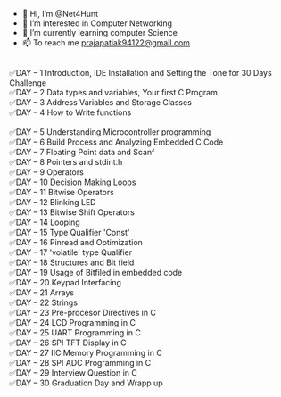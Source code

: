 - 👋 Hi, I’m @Net4Hunt
- 👀 I’m interested in Computer Networking
- 🌱 I’m currently learning computer Science
- 📫 To reach me prajapatiak94122@gmail.com

<!---
Net4Hunt/Neo is a ✨ special ✨ repository because its `README.md` (this file) appears on your GitHub profile.
You can click the Preview link to take a look at your changes.
--->
<br>✅DAY – 1   Introduction, IDE Installation and Setting the Tone for 30 Days Challenge
<br>✅DAY – 2  Data types and variables, Your first C Program
<br>✅DAY – 3   Address Variables and Storage Classes
<br>✅DAY – 4  How to Write functions<br>
<br>✅DAY – 5  Understanding Microcontroller programming
<br>✅DAY – 6  Build Process and Analyzing Embedded C Code
<br>✅DAY – 7  Floating Point data and Scanf
<br>✅DAY – 8  Pointers and stdint.h
<br>✅DAY – 9  Operators
<br>✅DAY – 10   Decision Making Loops
<br>✅DAY – 11   Bitwise Operators
<br>✅DAY – 12   Blinking LED
<br>✅DAY – 13  Bitwise Shift Operators
<br>✅DAY – 14  Looping
<br>✅DAY – 15  Type Qualifier 'Const'
<br>✅DAY – 16   Pinread and Optimization
<br>✅DAY – 17  'volatile' type Qualifier
<br>✅DAY – 18   Structures and Bit field
<br>✅DAY – 19  Usage of Bitfiled in embedded code
<br>✅DAY – 20  Keypad Interfacing
<br>✅DAY – 21 Arrays
<br>✅DAY – 22  Strings
<br>✅DAY – 23  Pre-procesor Directives in C
<br>✅DAY – 24  LCD Programming in C
<br>✅DAY – 25  UART Programming in C
<br>✅DAY – 26  SPI TFT Display in C
<br>✅DAY – 27  IIC  Memory Programming in C
<br>✅DAY – 28  SPI ADC Programming in C
<br>✅DAY – 29  Interview Question in C
<br>✅DAY – 30  Graduation Day and Wrapp up
